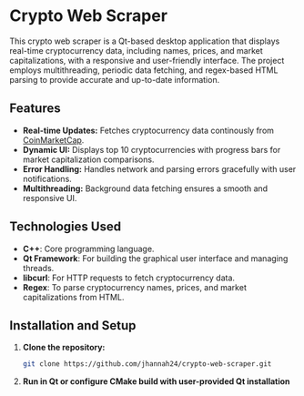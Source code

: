 # Crypto Web Scraper

This crypto web scraper is a Qt-based desktop application that displays real-time cryptocurrency data, including names, prices, and market capitalizations, with a responsive and user-friendly interface. The project employs multithreading, periodic data fetching, and regex-based HTML parsing to provide accurate and up-to-date information.

## Features

- **Real-time Updates:** Fetches cryptocurrency data continously from [CoinMarketCap](https://coinmarketcap.com/).
- **Dynamic UI:** Displays top 10 cryptocurrencies with progress bars for market capitalization comparisons.
- **Error Handling:** Handles network and parsing errors gracefully with user notifications.
- **Multithreading:** Background data fetching ensures a smooth and responsive UI.

## Technologies Used

- **C++**: Core programming language.
- **Qt Framework**: For building the graphical user interface and managing threads.
- **libcurl**: For HTTP requests to fetch cryptocurrency data.
- **Regex**: To parse cryptocurrency names, prices, and market capitalizations from HTML.

## Installation and Setup

1. **Clone the repository:**
   ```bash
   git clone https://github.com/jhannah24/crypto-web-scraper.git
   ```
2. **Run in Qt or configure CMake build with user-provided Qt installation**
